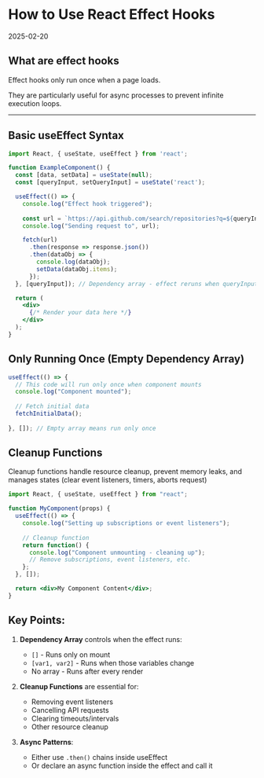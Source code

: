 # How to Use React Effect Hooks
2025-02-20

## What are effect hooks
Effect hooks only run once when a page loads.

They are particularly useful for async processes to prevent infinite execution loops.

---

## Basic useEffect Syntax

```jsx
import React, { useState, useEffect } from 'react';

function ExampleComponent() {
  const [data, setData] = useState(null);
  const [queryInput, setQueryInput] = useState('react');

  useEffect(() => {
    console.log("Effect hook triggered");
    
    const url = `https://api.github.com/search/repositories?q=${queryInput}`;
    console.log("Sending request to", url);

    fetch(url)
      .then(response => response.json())
      .then(dataObj => {
        console.log(dataObj);
        setData(dataObj.items);
      });
  }, [queryInput]); // Dependency array - effect reruns when queryInput changes

  return (
    <div>
      {/* Render your data here */}
    </div>
  );
}
```

## Only Running Once (Empty Dependency Array)

```jsx
useEffect(() => {
  // This code will run only once when component mounts
  console.log("Component mounted");
  
  // Fetch initial data
  fetchInitialData();
  
}, []); // Empty array means run only once
```

## Cleanup Functions
Cleanup functions handle resource cleanup, prevent memory leaks, and manages states (clear event listeners, timers, aborts request)

```jsx
import React, { useState, useEffect } from "react";

function MyComponent(props) {
  useEffect(() => {
    console.log("Setting up subscriptions or event listeners");
    
    // Cleanup function
    return function() {
      console.log("Component unmounting - cleaning up");
      // Remove subscriptions, event listeners, etc.
    };
  }, []);

  return <div>My Component Content</div>;
}
```

## Key Points:
1. **Dependency Array** controls when the effect runs:
   - `[]` - Runs only on mount
   - `[var1, var2]` - Runs when those variables change
   - No array - Runs after every render

2. **Cleanup Functions** are essential for:
   - Removing event listeners
   - Cancelling API requests
   - Clearing timeouts/intervals
   - Other resource cleanup

3. **Async Patterns**:
   - Either use `.then()` chains inside useEffect
   - Or declare an async function inside the effect and call it
